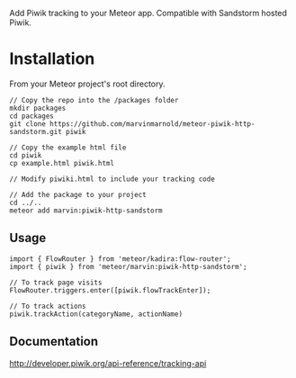 Add Piwik tracking to your Meteor app. Compatible with Sandstorm hosted Piwik.

# Installation
From your Meteor project's root directory.
````
// Copy the repo into the /packages folder
mkdir packages
cd packages
git clone https://github.com/marvinmarnold/meteor-piwik-http-sandstorm.git piwik

// Copy the example html file
cd piwik
cp example.html piwik.html

// Modify piwiki.html to include your tracking code

// Add the package to your project
cd ../..
meteor add marvin:piwik-http-sandstorm
````

## Usage
````
import { FlowRouter } from 'meteor/kadira:flow-router';
import { piwik } from 'meteor/marvin:piwik-http-sandstorm';

// To track page visits
FlowRouter.triggers.enter([piwik.flowTrackEnter]);

// To track actions
piwik.trackAction(categoryName, actionName)
````

## Documentation
http://developer.piwik.org/api-reference/tracking-api
